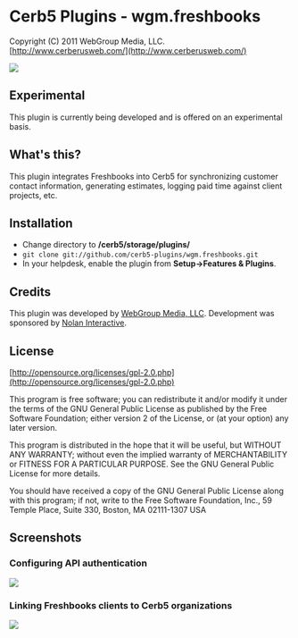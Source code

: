 Cerb5 Plugins - wgm.freshbooks
===========================================
Copyright (C) 2011 WebGroup Media, LLC.  
[http://www.cerberusweb.com/](http://www.cerberusweb.com/)  

![](https://github.com/cerb5-plugins/wgm.freshbooks/wiki/freshbooks_plugin.png)

Experimental
------------
This plugin is currently being developed and is offered on an experimental basis.

What's this?
------------
This plugin integrates Freshbooks into Cerb5 for synchronizing customer contact information, generating estimates, logging paid time against client projects, etc.

Installation
------------
* Change directory to **/cerb5/storage/plugins/**
* `git clone git://github.com/cerb5-plugins/wgm.freshbooks.git`
* In your helpdesk, enable the plugin from **Setup->Features & Plugins**.

Credits
-------
This plugin was developed by [WebGroup Media, LLC](http://www.cerberusweb.com/).
Development was sponsored by [Nolan Interactive](http://www.nolaninteractive.com/).  

License
-------

[http://opensource.org/licenses/gpl-2.0.php](http://opensource.org/licenses/gpl-2.0.php)  

This program is free software; you can redistribute it and/or modify it under the terms of the GNU General Public License as published by the Free Software Foundation; either version 2 of the License, or (at your option) any later version.

This program is distributed in the hope that it will be useful, but WITHOUT ANY WARRANTY; without even the implied warranty of MERCHANTABILITY or FITNESS FOR A PARTICULAR PURPOSE. See the GNU General Public License for more details.

You should have received a copy of the GNU General Public License along with this program; if not, write to the Free Software Foundation, Inc., 59 Temple Place, Suite 330, Boston, MA 02111-1307 USA

Screenshots
-----------
### Configuring API authentication
![](https://github.com/cerb5-plugins/wgm.freshbooks/wiki/freshbooks_config.png)
### Linking Freshbooks clients to Cerb5 organizations
![](https://github.com/cerb5-plugins/wgm.freshbooks/wiki/freshbooks_link_orgs.png)